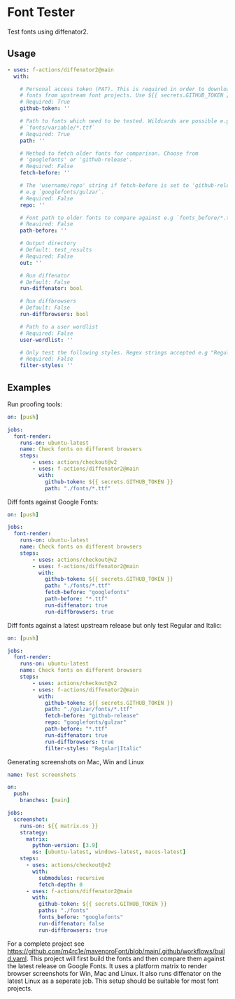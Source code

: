 # Font Tester

Test fonts using diffenator2.

## Usage

```YAML
- uses: f-actions/diffenator2@main
  with:

    # Personal access token (PAT). This is required in order to download
    # fonts from upstream font projects. Use ${{ secrets.GITHUB_TOKEN }}
    # Required: True
    github-token: ''

    # Path to fonts which need to be tested. Wildcards are possible e.g
    # `fonts/variable/*.ttf`
    # Required: True
    path: ''

    # Method to fetch older fonts for comparison. Choose from
    # 'googlefonts' or 'github-release'.
    # Required: False
    fetch-before: ''

    # The 'username/repo' string if fetch-before is set to 'github-release'
    # e.g `googlefonts/gulzar`.
    # Required: False
    repo: ''

    # Font path to older fonts to compare against e.g `fonts_before/*.ttf.
    # Reauired: False
    path-before: ''

    # Output directory
    # Default: test_results
    # Required: False
    out: ''

    # Run diffenator
    # Default: False
    run-diffenator: bool

    # Run diffbrowsers
    # Default: False
    run-diffbrowsers: bool

    # Path to a user wordlist
    # Required: False
    user-wordlist: ''

    # Only test the following styles. Regex strings accepted e.g "Regular|Bold|.*Italic"
    # Required: False
    filter-styles: ''


```



## Examples

Run proofing tools:

```YAML
on: [push]

jobs:
  font-render:
    runs-on: ubuntu-latest
    name: Check fonts on different browsers
    steps:
        - uses: actions/checkout@v2
        - uses: f-actions/diffenator2@main
          with:
            github-token: ${{ secrets.GITHUB_TOKEN }}
            path: "./fonts/*.ttf"
```

Diff fonts against Google Fonts:

```YAML
on: [push]

jobs:
  font-render:
    runs-on: ubuntu-latest
    name: Check fonts on different browsers
    steps:
        - uses: actions/checkout@v2
        - uses: f-actions/diffenator2@main
          with:
            github-token: ${{ secrets.GITHUB_TOKEN }}
            path: "./fonts/*.ttf"
            fetch-before: "googlefonts"
            path-before: "*.ttf"
            run-diffenator: true
            run-diffbrowsers: true
```

Diff fonts against a latest upstream release but only test Regular and Italic:

```YAML
on: [push]

jobs:
  font-render:
    runs-on: ubuntu-latest
    name: Check fonts on different browsers
    steps:
        - uses: actions/checkout@v2
        - uses: f-actions/diffenator2@main
          with:
            github-token: ${{ secrets.GITHUB_TOKEN }}
            path: "./gulzar/fonts/*.ttf"
            fetch-before: "github-release"
            repo: "googlefonts/gulzar"
            path-before: "*.ttf"
            run-diffenator: true
            run-diffbrowsers: true
            filter-styles: "Regular|Italic"
```

Generating screenshots on Mac, Win and Linux

```YAML
name: Test screenshots

on:
  push:
    branches: [main]

jobs:
  screenshot:
    runs-on: ${{ matrix.os }}
    strategy:
      matrix:
        python-version: [3.9]
        os: [ubuntu-latest, windows-latest, macos-latest]
    steps:
      - uses: actions/checkout@v2
        with:
          submodules: recursive
          fetch-depth: 0
      - uses: f-actions/diffenator2@main
        with:
          github-token: ${{ secrets.GITHUB_TOKEN }}
          paths: "./fonts"
          fonts_before: "googlefonts"
          run-diffenator: false
          run-diffbrowsers: true
```

For a complete project see https://github.com/m4rc1e/mavenproFont/blob/main/.github/workflows/build.yaml. This project will first build the fonts and then compare them against the latest release on Google Fonts. It uses a platform matrix to render browser screenshots for Win, Mac and Linux. It also runs diffenator on the latest Linux as a seperate job. This setup should be suitable for most font projects.